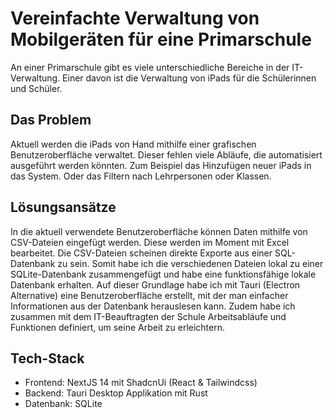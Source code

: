 # Vereinfachte Verwaltung von Mobilgeräten für eine Primarschule

An einer Primarschule gibt es viele unterschiedliche Bereiche in der IT-Verwaltung. Einer davon ist die Verwaltung von iPads für die Schülerinnen und Schüler.

## Das Problem

Aktuell werden die iPads von Hand mithilfe einer grafischen Benutzeroberfläche verwaltet. Dieser fehlen viele Abläufe, die automatisiert ausgeführt werden könnten. Zum Beispiel das Hinzufügen neuer iPads in das System. Oder das Filtern nach Lehrpersonen oder Klassen.

## Lösungsansätze

In die aktuell verwendete Benutzeroberfläche können Daten mithilfe von CSV-Dateien eingefügt werden. Diese werden im Moment mit Excel bearbeitet. Die CSV-Dateien scheinen direkte Exporte aus einer SQL-Datenbank zu sein. Somit habe ich die verschiedenen Dateien lokal zu einer SQLite-Datenbank zusammengefügt und habe eine funktionsfähige lokale Datenbank erhalten. Auf dieser Grundlage habe ich mit Tauri (Electron Alternative) eine Benutzeroberfläche erstellt, mit der man einfacher Informationen aus der Datenbank herauslesen kann. Zudem habe ich zusammen mit dem IT-Beauftragten der Schule Arbeitsabläufe und Funktionen definiert, um seine Arbeit zu erleichtern.

## Tech-Stack

- Frontend: NextJS 14 mit ShadcnUi (React & Tailwindcss)
- Backend: Tauri Desktop Applikation mit Rust
- Datenbank: SQLite
